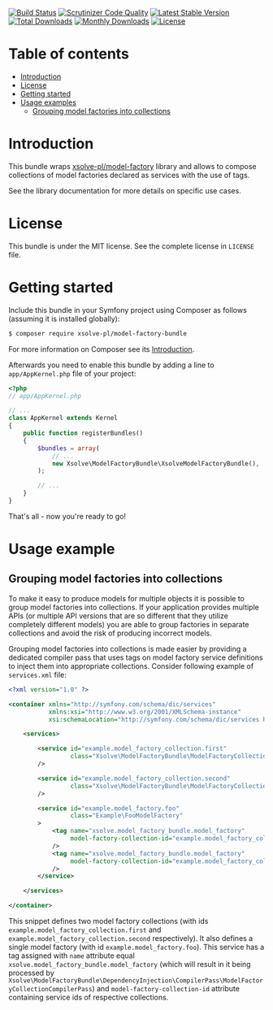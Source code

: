 [![Build Status](https://travis-ci.org/xsolve-pl/xsolve-model-factory-bundle.svg?branch=master)](https://travis-ci.org/xsolve-pl/xsolve-model-factory-bundle)
[![Scrutinizer Code Quality](https://scrutinizer-ci.com/g/xsolve-pl/xsolve-model-factory-bundle/badges/quality-score.png?b=master)](https://scrutinizer-ci.com/g/xsolve-pl/xsolve-model-factory-bundle/?branch=master)
[![Latest Stable Version](https://poser.pugx.org/xsolve-pl/model-factory-bundle/v/stable)](https://packagist.org/packages/xsolve-pl/model-factory-bundle)
[![Total Downloads](https://poser.pugx.org/xsolve-pl/model-factory-bundle/downloads)](https://packagist.org/packages/xsolve-pl/model-factory-bundle)
[![Monthly Downloads](https://poser.pugx.org/xsolve-pl/model-factory-bundle/d/monthly)](https://packagist.org/packages/xsolve-pl/model-factory-bundle)
[![License](https://poser.pugx.org/xsolve-pl/model-factory-bundle/license)](https://packagist.org/packages/xsolve-pl/model-factory-bundle)

Table of contents
=================

  * [Introduction](#introduction)
  * [License](#license)
  * [Getting started](#getting-started)
  * [Usage examples](#usage-examples)
    * [Grouping model factories into collections](#grouping-model-factories-into-collections)

Introduction
============

This bundle wraps [xsolve-pl/model-factory](https://packagist.org/packages/xsolve-pl/model-factory)
library and allows to compose collections of model factories declared as services
with the use of tags.

See the library documentation for more details on specific use cases.

License
=======

This bundle is under the MIT license. See the complete license in `LICENSE` file.

Getting started
===============

Include this bundle in your Symfony project using Composer as follows
(assuming it is installed globally):

```bash
$ composer require xsolve-pl/model-factory-bundle
```

For more information on Composer see its
[Introduction](https://getcomposer.org/doc/00-intro.md).

Afterwards you need to enable this bundle by adding a line to `app/AppKernel.php`
file of your project:

```php
<?php
// app/AppKernel.php

// ...
class AppKernel extends Kernel
{
    public function registerBundles()
    {
        $bundles = array(
            // ...
            new Xsolve\ModelFactoryBundle\XsolveModelFactoryBundle(),
        );

        // ...
    }
}
```

That's all - now you're ready to go!


Usage example
=============

Grouping model factories into collections
-----------------------------------------

To make it easy to produce models for multiple objects it is possible to
group model factories into collections. If your application provides multiple
APIs (or multiple API versions that are so different that they utilize
completely different models) you are able to group factories in separate
collections and avoid the risk of producing incorrect models.

Grouping model factories into collections is made easier by providing
a dedicated compiler pass that uses tags on model factory service definitions
to inject them into appropriate collections. Consider following example of
`services.xml` file:

```xml
<?xml version="1.0" ?>

<container xmlns="http://symfony.com/schema/dic/services"
           xmlns:xsi="http://www.w3.org/2001/XMLSchema-instance"
           xsi:schemaLocation="http://symfony.com/schema/dic/services http://symfony.com/schema/dic/services/services-1.0.xsd">

    <services>

        <service id="example.model_factory_collection.first"
                 class="Xsolve\ModelFactoryBundle\ModelFactoryCollection\ModelFactoryCollection"
        />

        <service id="example.model_factory_collection.second"
                 class="Xsolve\ModelFactoryBundle\ModelFactoryCollection\ModelFactoryCollection"
        />

        <service id="example.model_factory.foo"
                 class="Example\FooModelFactory"
        >
            <tag name="xsolve.model_factory_bundle.model_factory"
                 model-factory-collection-id="example.model_factory_collection.first"
            />
            <tag name="xsolve.model_factory_bundle.model_factory"
                 model-factory-collection-id="example.model_factory_collection.second"
            />
        </service>

    </services>

</container>
```

This snippet defines two model factory collections (with ids
`example.model_factory_collection.first` and
`example.model_factory_collection.second` respectively). It also defines a
single model factory (with id `example.model_factory.foo`). This service has a
tag assigned with `name` attribute equal
`xsolve.model_factory_bundle.model_factory` (which will result in it being
processed by
`Xsolve\ModelFactoryBundle\DependencyInjection\CompilerPass\ModelFactoryCollectionCompilerPass`)
and `model-factory-collection-id` attribute containing service ids of
respective collections.
